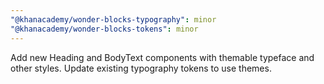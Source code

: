 ```yaml
---
"@khanacademy/wonder-blocks-typography": minor
"@khanacademy/wonder-blocks-tokens": minor
---
```


Add new Heading and BodyText components with themable typeface and other styles. Update existing typography tokens to use themes.
